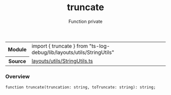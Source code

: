 <header class="symbol-info-header">    <h1 id="truncate">truncate</h1>    <label class="symbol-info-type-label function">Function</label>    <label class="api-type-label private">private</label>  </header>
<section class="symbol-info">      <table class="is-full-width">        <tbody>        <tr>          <th>Module</th>          <td>            <div class="lang-typescript">                <span class="token keyword">import</span> { truncate }                 <span class="token keyword">from</span>                 <span class="token string">"ts-log-debug/lib/layouts/utils/StringUtils"</span>                            </div>          </td>        </tr>        <tr>          <th>Source</th>          <td>            <a href="https://github.com/romakita/log-debug/blob/v4.0.2/src/layouts/utils/StringUtils.ts#L0-L0">                layouts/utils/StringUtils.ts            </a>        </td>        </tr>                </tbody>      </table>    </section>

### Overview

<pre><code class="typescript-lang">function <span class="token function">truncate</span><span class="token punctuation">(</span>truncation<span class="token punctuation">:</span> <span class="token keyword">string</span><span class="token punctuation">,</span> toTruncate<span class="token punctuation">:</span> <span class="token keyword">string</span><span class="token punctuation">)</span><span class="token punctuation">:</span> <span class="token keyword">string</span><span class="token punctuation">;</span></code></pre>

